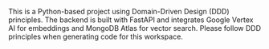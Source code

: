 <!-- Use this file to provide workspace-specific custom instructions to Copilot. For more details, visit https://code.visualstudio.com/docs/copilot/copilot-customization#_use-a-githubcopilotinstructionsmd-file -->

This is a Python-based project using Domain-Driven Design (DDD) principles. The backend is built with FastAPI and integrates Google Vertex AI for embeddings and MongoDB Atlas for vector search. Please follow DDD principles when generating code for this workspace.
